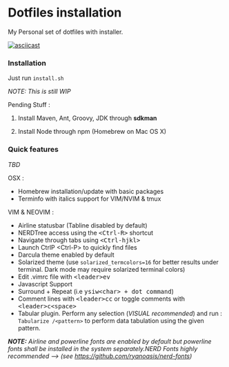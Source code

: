 # Dotfiles installation 
My Personal set of dotfiles with installer.

[![asciicast](https://asciinema.org/a/div7031ylnzqxuuvphafh8x1b.png)](https://asciinema.org/a/div7031ylnzqxuuvphafh8x1b)

### Installation

Just run ```install.sh```

_NOTE: This is still WIP_

Pending Stuff : 

1. Install Maven, Ant, Groovy, JDK through **sdkman** 

2. Install Node through npm (Homebrew on Mac OS X)
  
### Quick features

_TBD_

OSX :
- Homebrew installation/update with basic packages
- Terminfo with italics support for VIM/NVIM & tmux

VIM & NEOVIM :
- Airline statusbar (Tabline disabled by default)
- NERDTree access using the <kbd>\<Ctrl-R\></kbd> shortcut
- Navigate through tabs using <kbd>\<Ctrl-hjkl\></kbd>
- Launch CtrlP \<Ctrl-P\> to quickly find files
- Darcula theme enabled by default
- Solarized theme (use `solarized_termcolors=16` for better results under terminal. Dark mode may require solarized terminal colors)
- Edit .vimrc file with <kbd>\<leader\>ev</kbd>
- Javascript Support
- Surround + Repeat (i.e <kbd>ysiw\<char\> + dot command</kbd>)
- Comment lines with <kbd>\<leader\>cc</kbd> or toggle comments with <kbd>\<leader\>c\<space\></kbd>
- Tabular plugin. Perform any selection (_VISUAL recommended_) and run : <kbd>`Tabularize /<pattern>`</kbd> to perform data tabulation using the given pattern.

_**NOTE:** Airline and powerline fonts are enabled by default but powerline fonts shall be installed in the system separately.NERD Fonts highly recommended --> (see https://github.com/ryanoasis/nerd-fonts)_
